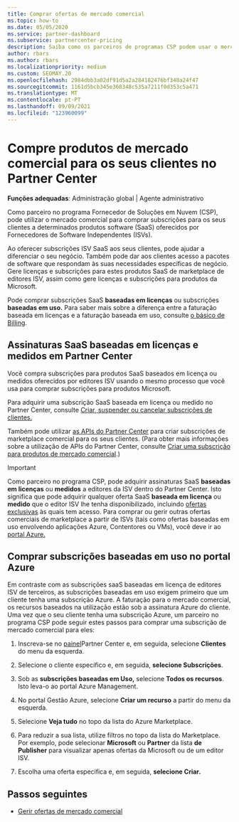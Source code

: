 ```yaml
---
title: Comprar ofertas de mercado comercial
ms.topic: how-to
ms.date: 05/05/2020
ms.service: partner-dashboard
ms.subservice: partnercenter-pricing
description: Saiba como os parceiros de programas CSP podem usar o mercado partner Center para fazer compras de clientes de ofertas saaS de Fornecedores de Software Independentes (ISVs).
author: rbars
ms.author: rbars
ms.localizationpriority: medium
ms.custom: SEOMAY.20
ms.openlocfilehash: 2984dbb3a02df91d5a2a284182476bf348a24f47
ms.sourcegitcommit: 1161d5bcb345e368348c535a7211f0d353c5a471
ms.translationtype: MT
ms.contentlocale: pt-PT
ms.lasthandoff: 09/09/2021
ms.locfileid: "123960099"
---
```

# <a name="purchase-commercial-marketplace-products-for-your-customers-in-partner-center"></a>Compre produtos de mercado comercial para os seus clientes no Partner Center


**Funções adequadas**: Administração global | Agente administrativo

Como parceiro no programa Fornecedor de Soluções em Nuvem (CSP), pode utilizar o mercado comercial para comprar subscrições para os seus clientes a determinados produtos software (SaaS) oferecidos por Fornecedores de Software Independentes (ISVs).

Ao oferecer subscrições ISV SaaS aos seus clientes, pode ajudar a diferenciar o seu negócio. Também pode dar aos clientes acesso a pacotes de software que respondam às suas necessidades específicas de negócio. Gere licenças e subscrições para estes produtos SaaS de marketplace de editores ISV, assim como gere licenças e subscrições para produtos da Microsoft.

Pode comprar subscrições SaaS **baseadas em licenças** ou subscrições **baseadas em uso.** Para saber mais sobre a diferença entre a faturação baseada em licenças e a faturação baseada em uso, consulte [o básico de Billing](billing-basics.md).

## <a name="purchase-license-based-and-metered-saas-subscriptions-in-partner-center"></a>Assinaturas SaaS baseadas em licenças e medidos em Partner Center

Você compra subscrições para produtos SaaS baseados em licença ou medidos oferecidos por editores ISV usando o mesmo processo que você usa para comprar subscrições para produtos Microsoft.

Para adquirir uma subscrição SaaS baseada em licença ou medido no Partner Center, consulte [Criar, suspender ou cancelar subscrições de clientes.](create-a-new-subscription.md#create-a-new-subscription)

Também pode utilizar [as APIs do Partner Center](/partner-center/develop/) para criar subscrições de marketplace comercial para os seus clientes. (Para obter mais informações sobre a utilização de APIs do Partner Center, consulte [Criar uma subscrição para produtos de mercado comercial](/partner-center/develop/create-subscription-azure-marketplace-products).)

>[!IMPORTANT]
> Como parceiro no programa CSP, pode adquirir assinaturas SaaS **baseadas em licenças** ou **medidos** a editores da ISV dentro do Partner Center. Isto significa que pode adquirir qualquer oferta SaaS **baseada em licença** ou **medido** que o editor ISV lhe tenha disponibilizado, incluindo [ofertas exclusivas](csp-commercial-marketplace-discover.md#learn-about-marketplace-exclusive-offers) às quais tem acesso. Para comprar ou gerir outras ofertas comerciais de marketplace a partir de ISVs (tais como ofertas baseadas em uso envolvendo aplicações Azure, Contentores ou VMs), você deve ir ao [portal Azure.](https://portal.azure.com/)

## <a name="purchase-usage-based-subscriptions-in-the-azure-portal"></a>Comprar subscrições baseadas em uso no portal Azure

Em contraste com as subscrições saaS baseadas em licença de editores ISV de terceiros, as subscrições baseadas em uso exigem primeiro que um cliente tenha uma subscrição Azure. A faturação para o mercado comercial, os recursos baseados na utilização estão sob a assinatura Azure do cliente. Uma vez que o seu cliente tenha uma subscrição Azure, um parceiro no programa CSP pode seguir estes passos para comprar uma subscrição de mercado comercial para eles:

1. Inscreva-se no [painel](https://partner.microsoft.com/dashboard)Partner Center e, em seguida, selecione **Clientes** do menu da esquerda.

2. Selecione o cliente específico e, em seguida, **selecione Subscrições**.  

3. Sob as **subscrições baseadas em Uso,** selecione **Todos os recursos**. Isto leva-o ao portal Azure Management.

4. No portal Gestão Azure, selecione **Criar um recurso** a partir do menu da esquerda.

5. Selecione **Veja tudo** no topo da lista do Azure Marketplace.

6. Para reduzir a sua lista, utilize filtros no topo da lista do Marketplace. Por exemplo, pode selecionar **Microsoft** ou **Partner** da lista **de Publisher** para visualizar apenas ofertas da Microsoft ou de um editor ISV.

7. Escolha uma oferta específica e, em seguida, **selecione Criar.**

## <a name="next-steps"></a>Passos seguintes

- [Gerir ofertas de mercado comercial](csp-commercial-marketplace-purchase.md)